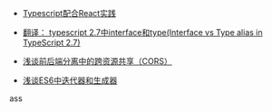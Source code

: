 
- [Typescript配合React实践](https://github.com/helios741/myblog/blob/1.1/src/2018/1015/Typescript%E9%85%8D%E5%90%88React%E5%AE%9E%E8%B7%B5.md)
- [翻译： typescript 2.7中interface和type(Interface vs Type alias in TypeScript 2.7)](https://github.com/helios741/myblog/blob/1.1/src/2018/1215/%E7%BF%BB%E8%AF%91%EF%BC%9A%20typescript%202.7%E4%B8%ADinterface%E5%92%8Ctype(Interface%20vs%20Type%20alias%20in%20TypeScript%202.7).md)
- [浅谈前后端分离中的跨资源共享（CORS）](https://github.com/helios741/myblog/blob/1.1/src/2018/1225/%E6%B5%85%E8%B0%88%E5%89%8D%E5%90%8E%E7%AB%AF%E5%88%86%E7%A6%BB%E4%B8%AD%E7%9A%84%E8%B7%A8%E8%B5%84%E6%BA%90%E5%85%B1%E4%BA%AB%EF%BC%88CORS%EF%BC%89.md)

- [浅谈ES6中迭代器和生成器](https://github.com/helios741/myblog/issues/35)


ass
